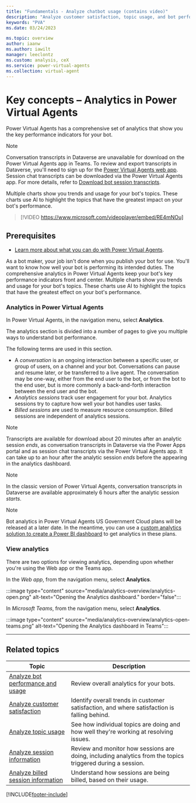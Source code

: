 ```yaml
---
title: "Fundamentals - Analyze chatbot usage (contains video)"
description: "Analyze customer satisfaction, topic usage, and bot performance in Power Virtual Agents."
keywords: "PVA"
ms.date: 03/24/2023

ms.topic: overview
author: iaanw
ms.author: iawilt
manager: leeclontz
ms.custom: analysis, ceX
ms.service: power-virtual-agents
ms.collection: virtual-agent
---
```


# Key concepts – Analytics in Power Virtual Agents

Power Virtual Agents has a comprehensive set of analytics that show you the key performance indicators for your bot.

> [!NOTE]
> Conversation transcripts in Dataverse are unavailable for download on the Power Virtual Agents app in Teams. To review and export transcripts in Dataverse, you'll need to sign up for the [Power Virtual Agents web app](requirements-licensing-subscriptions.md). Session chat transcripts can be downloaded via the Power Virtual Agents app. For more details, refer to [Download bot session transcripts](analytics-sessions.md#download-bot-session-transcripts).

Multiple charts show you trends and usage for your bot's topics. These charts use AI to highlight the topics that have the greatest impact on your bot's performance.

>
> [!VIDEO https://www.microsoft.com/videoplayer/embed/RE4mNOu]
>

## Prerequisites

- [Learn more about what you can do with Power Virtual Agents](fundamentals-what-is-power-virtual-agents.md).


As a bot maker, your job isn't done when you publish your bot for use. You'll want to know how well your bot is performing its intended duties. The comprehensive analytics in Power Virtual Agents keep your bot's key performance indicators front and center. Multiple charts show you trends and usage for your bot's topics. These charts use AI to highlight the topics that have the greatest effect on your bot's performance.

### Analytics in Power Virtual Agents

In Power Virtual Agents, in the navigation menu, select **Analytics**.

The analytics section is divided into a number of pages to give you multiple ways to understand bot performance.

The following terms are used in this section.

- A _conversation_ is an ongoing interaction between a specific user, or group of users, on a channel and your bot. Conversations can pause and resume later, or be transferred to a live agent. The conversation may be one-way, either from the end user to the bot, or from the bot to the end user, but is more commonly a back-and-forth interaction between the end user and the bot.
- _Analytics sessions_ track user engagement for your bot. Analytics sessions try to capture how well your bot handles user tasks.
- _Billed sessions_ are used to measure resource consumption. Billed sessions are independent of analytics sessions.

> [!NOTE]
> Transcripts are available for download about 20 minutes after an analytic session _ends_, as conversation transcripts in Dataverse via the Power Apps portal and as session chat transcripts via the Power Virtual Agents app. It can take up to an hour after the analytic session _ends_  before the appearing in the analytics dashboard.

> [!Note]
> In the classic version of Power Virtual Agents, conversation transcripts in Dataverse are available approximately 6 hours after the analytic session _starts_.

> [!NOTE]
> Bot analytics in Power Virtual Agents US Government Cloud plans will be released at a later date. In the meantime, you can use a [custom analytics solution to create a Power BI dashboard](https://powervirtualagents.microsoft.com/blog/custom-analytics-solution-for-power-virtual-agents/) to get analytics in these plans.

### View analytics

There are two options for viewing analytics, depending upon whether you're using the Web app or the Teams app.

In the *Web app*, from the navigation menu, select **Analytics**.

:::image type="content" source="media/analytics-overview/analytics-open.png" alt-text="Opening the Analytics dashboard." border="false":::

In *Microsoft Teams*, from the navigation menu, select **Analytics**.

:::image type="content" source="media/analytics-overview/analytics-open-teams.png" alt-text="Opening the Analytics dashboard in Teams":::

---

## Related topics

| Topic                                                              | Description                                                                                                |
|--------------------------------------------------------------------|------------------------------------------------------------------------------------------------------------|
| [Analyze bot performance and usage](analytics-summary.md)          | Review overall analytics for your bots.                                                                    |
| [Analyze customer satisfaction](analytics-csat.md)                 | Identify overall trends in customer satisfaction, and where satisfaction is falling behind.                |
| [Analyze topic usage](analytics-topic-details.md)                  | See how individual topics are doing and how well they're working at resolving issues.                      |
| [Analyze session information](analytics-sessions.md)               | Review and monitor how sessions are doing, including analytics from the topics triggered during a session. |
| [Analyze billed session information](analytics-billed-sessions.md) | Understand how sessions are being billed, based on their usage.                                            |


[!INCLUDE[footer-include](includes/footer-banner.md)]
